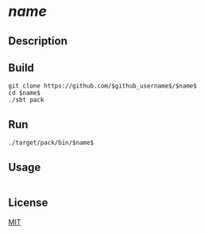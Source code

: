# $name$

## Description

## Build
```
git clone https://github.com/$github_username$/$name$
cd $name$
./sbt pack

```

## Run
```
./target/pack/bin/$name$
```

## Usage
```
```

## License

[MIT](LICENSE)

